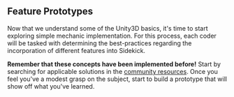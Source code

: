 Feature Prototypes
------------------

Now that we understand some of the Unity3D basics, it's time to start exploring simple mechanic implementation. For this process, each coder will be tasked with determining the best-practices regarding the incorporation of different features into Sidekick.

**Remember that these concepts have been implemented before!** Start by searching for applicable solutions in the [community resources](https://groups.google.com/forum/?fromgroups=#!topic/gsxp-byu-w13/h_UQ0lhcGDU). Once you feel you've a modest grasp on the subject, start to build a prototype that will show off what you've learned.